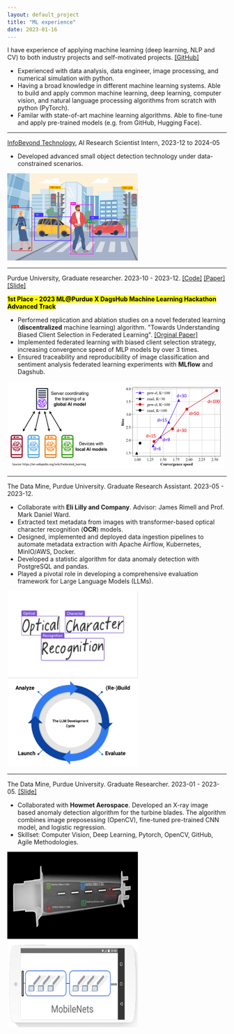 ```yaml
---
layout: default_project
title: "ML experience"
date: 2023-01-16
---
```

I have experience of applying machine learning (deep learning, NLP and CV) to both industry projects and self-motivated projects. [[GitHub]](https://github.com/peng-ju)

- Experienced with data analysis, data engineer, image processing, and numerical simulation with python.
- Having a broad knowledge in different machine learning systems. Able to build and apply common machine learning, deep learning, computer vision, and natural language processing algorithms from scratch with python (PyTorch). 
- Familar with state-of-art machine learning algorithms. Able to fine-tune and apply pre-trained models (e.g. from GitHub, Hugging Face).

---
[InfoBeyond Technology](https://infobeyondtech.com/), AI Research Scientist Intern, 2023-12 to 2024-05

- Developed advanced small object detection technology under data-constrained scenarios.

[<img src="img/Object-detection.png"  width=300px height=200px />](img/Object-detection.png)

---
Purdue University, Graduate researcher. 2023-10 - 2023-12. [[Code]](https://dagshub.com/peng-ju/Power-of-Choice) [[Paper]](https://dagshub.com/peng-ju/Power-of-Choice/src/main/Report-ReScience.pdf) [[Slide]](https://dagshub.com/peng-ju/Power-of-Choice/src/main/Presentation-Hackathon.pdf)

<mark><b>
1st Place - 2023 ML@Purdue X DagsHub Machine Learning Hackathon Advanced Track
</b></mark>
- Performed replication and ablation studies on a novel federated learning (**discentralized** machine learning) algorithm. "Towards Understanding Biased Client Selection in Federated Learning". [[Orginal Paper]](https://proceedings.mlr.press/v151/jee-cho22a.html)
- Implemented federated learning with biased client selection strategy, increasing convergence speed of MLP models by over 3 times. 
- Ensured traceability and reproducibility of image classification and sentiment analysis federated learning experiments with **MLflow** and Dagshub.

[<img src="img/PowerOfChoice.png"  width=500px height=200px />](img/PowerOfChoice.png)

---
The Data Mine, Purdue University. Graduate Research Assistant. 2023-05 - 2023-12. 
- Collaborate with **Eli Lilly and Company**. Advisor: James Rimell and Prof. Mark Daniel Ward. 
- Extracted text metadata from images with transformer-based optical character recognition (**OCR**) models. 
- Designed, implemented and deployed data ingestion pipelines to automate metadata extraction with Apache Airflow, Kubernetes, MinIO/AWS, Docker. 
- Developed a statistic algorithm for data anomaly detection with PostgreSQL and pandas.
- Played a pivotal role in developing a comprehensive evaluation framework for Large Language Models (LLMs).

[<img src="img/OCR.png"  width=300px height=200px />](img/OCR.png) 
[<img src="img/evaluate-llms.png"  width=300px height=200px />](img/evaluate-llms.png) 

---
The Data Mine, Purdue University. Graduate Researcher. 2023-01 - 2023-05.
[[Slide]](https://github.com/peng-ju/Turbine_blade_anomaly_detection)

- Collaborated with **Howmet Aerospace**. Developed an X-ray image based anomaly detection algorithm for the turbine blades. The algorithm combines image preposessing (OpenCV), fine-tuned pre-trained CNN model, and logistic regression.
- Skillset: Computer Vision, Deep Learning, Pytorch, OpenCV, GitHub, Agile Methodologies. 

[<img src="img/TurbineAnomaly.png"  width=300px height=200px />](img/TurbineAnomaly.png)
[<img src="img/mobilenet.png"  width=300px height=200px />](img/mobilenet.png)
